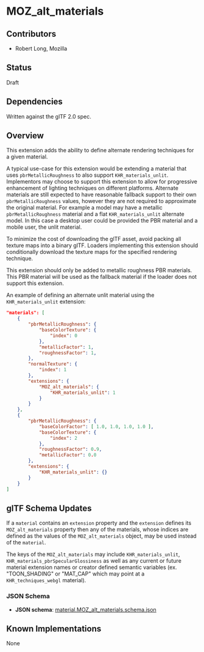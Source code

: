 # MOZ_alt_materials

## Contributors

* Robert Long, Mozilla

## Status

Draft

## Dependencies

Written against the glTF 2.0 spec.

## Overview

This extension adds the ability to define alternate rendering techniques for a given material.

A typical use-case for this extension would be extending a material that uses `pbrMetallicRoughness` to also support `KHR_materials_unlit`. Implementors may choose to support this extension to allow for progressive enhancement of lighting techniques on different platforms. Alternate materials are still expected to have reasonable fallback support to their own `pbrMetallicRoughness` values, however they are not required to approximate the original material. For example a model may have a metallic `pbrMetallicRoughness` material and a flat `KHR_materials_unlit` alternate model. In this case a desktop user could be provided the PBR material and a mobile user, the unlit material.

To minimize the cost of downloading the glTF asset, avoid packing all texture maps into a binary glTF. Loaders implementing this extension should conditionally download the texture maps for the specified rendering technique.

This extension should only be added to metallic roughness PBR materials. This PBR material will be used as the fallback material if the loader does not support this extension.

An example of defining an alternate unlit material using the `KHR_materials_unlit` extension:

```json
"materials": [
    {
        "pbrMetallicRoughness": {
            "baseColorTexture": {
                "index": 0
            },
            "metallicFactor": 1,
            "roughnessFactor": 1,
        },
        "normalTexture": {
            "index": 1
        },
        "extensions": {
            "MOZ_alt_materials": {
                "KHR_materials_unlit": 1
            }
        }
    },
    {
        "pbrMetallicRoughness": {
            "baseColorFactor": [ 1.0, 1.0, 1.0, 1.0 ],
            "baseColorTexture": {
                "index": 2
            },
            "roughnessFactor": 0.9,
            "metallicFactor": 0.0
        },
        "extensions": {
            "KHR_materials_unlit": {}
        }
    }
]
```

## glTF Schema Updates

If a `material` contains an `extension` property and the `extension` defines its `MOZ_alt_materials` property then any of the materials, whose indices are defined as the values of the `MOZ_alt_materials` object, may be used instead of the `material`.

The keys of the `MOZ_alt_materials` may include `KHR_materials_unlit`, `KHR_materials_pbrSpecularGlossiness` as well as any current or future material extension names or creator defined semantic variables (ex. "TOON_SHADING" or "MAT_CAP" which may point at a `KHR_techniques_webgl` material).

### JSON Schema

* **JSON schema**: [material.MOZ_alt_materials.schema.json](schema/material.MOZ_alt_materials.schema.json)

## Known Implementations

None
